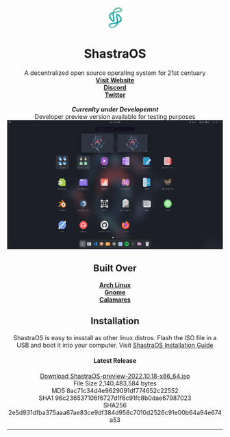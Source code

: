 <!--🖇🖇🖇🖇🖇-->
 <p align="center">
   <img width="50" height="50" src="https://raw.githubusercontent.com/Shastra-OS/art/a46d736f0fde46cc80d51d13d70dc19e29e93b47/Icons/shastraos-logo.svg" alt="Logo">
  </p>
  <h1 align="center"><b>ShastraOS</b></h1>
<!--🖇🖇🖇🖇🖇-->
<p align="center">
  A decentralized open source operating system for 21st centuary
    <br />
    <a href="https://shastraos.vercel.app"><strong>Visit Website</strong></a><br />
    <a href="https://discord.com/invite/5Z4UMvhppm"><strong>Discord</strong></a><br />
    <a href="https://twitter.com/ShastraOS"><strong>Twitter</strong></a>
    <br /> <br />
   <i><strong> Currenlty under Developemnt</strong></i><br />
    Developer preview version available for testing purposes
    <br/>
   <img height="300" src="https://raw.githubusercontent.com/Shastra-OS/art/main/screenshots/shot0084.png" alt="Screenshot">
</p>

<h2 align="center">Built Over</h2>
<p align="center">
<a href="https://gitlab.archlinux.org/archlinux/archiso"><strong>Arch Linux</strong></a><br />
<a href="https://gitlab.gnome.org/GNOME"><strong>Gnome</strong></a><br />
<a href="https://github.com/calamares/calamares"><strong>Calamares</strong></a><br />
</p>
<h2 align="center">Installation</h2>
<p align="center">
ShastraOS is easy to insstall as other linux distros.
Flash the ISO file in a USB and boot it into your computer.
Visit <a href="https://shastraos.co/install">ShastraOS Installation Guide</a>
</p>

<h4 align="center">Latest Release</h4>
<p align="center">
<a href="https://osdn.net/frs/redir.php?m=rwthaachen&f=shastraos%2F77132%2FShastraOS-preview-2022.10.18-x86_64.iso"> Download ShastraOS-preview-2022.10.18-x86_64.iso</a><br />
File Size
2,140,483,584 bytes<br />
MD5
8ac71c34d4e9629091df774652c22552<br />
SHA1
96c236537106f6727d1f6c91fc8b0dae67987023<br />
SHA256
2e5d931dfba375aaa67ae83ce9df384d958c7010d2526c91e00b64a94e674a53
</p>
<hr>

